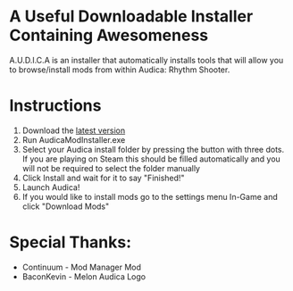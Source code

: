 # A Useful Downloadable Installer Containing Awesomeness
A.U.D.I.C.A is an installer that automatically installs tools that will allow you to browse/install mods from within Audica: Rhythm Shooter.

# Instructions
1) Download the [latest version](https://github.com/MeepsKitten/AUsefulDownloadableInstallerContainingAwesomeness/releases/latest)
2) Run AudicaModInstaller.exe
3) Select your Audica install folder by pressing the button with three dots. If you are playing on Steam this should be filled automatically and you will not be required to select the folder manually
4) Click Install and wait for it to say "Finished!"
5) Launch Audica!
6) If you would like to install mods go to the settings menu In-Game and click "Download Mods"

# Special Thanks:
- Continuum - Mod Manager Mod
- BaconKevin - Melon Audica Logo
